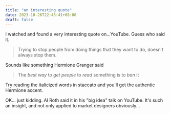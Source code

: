```yaml
---
title: "an interesting quote"
date: 2023-10-26T22:43:41+08:00
draft: false
---
```


I watched and found a very interesting quote on...YouTube. Guess who said it.

> Trying to stop people from doing things that they want to do, doesn’t always stop them.

Sounds like something Hermione Granger said

>  The *best way* to *get people* to *read* something is to *ban* it

Try reading the italicized words in staccato and you'll get the authentic Hermione accent.

OK... just kidding. Al Roth said it in his "big idea" talk on YouTube. It's such an insight, and not only applied to market designers obviously...
